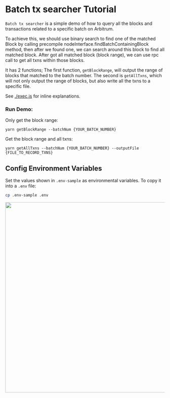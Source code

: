 # Batch tx searcher Tutorial

`Batch tx searcher` is a simple demo of how to query all the blocks and transactions related to a specific batch on Arbitrum.

To achieve this, we should use binary search to find one of the matched Block by calling precompile nodeInterface.findBatchContainingBlock method, then after we found one, we can search around this block to find all matched block. After got all matched block (block range), we can use rpc call to get all txns within those blocks.

It has 2 functions;
The first function, `getBlockRange`, will output the range of blocks that matched to the batch number.
The second is `getAllTxns`, which will not only output the range of blocks, but also write all the txns to a specific file.

See [./exec.js](./scripts/exec.js) for inline explanations.

### Run Demo:

Only get the block range:

```
yarn getBlockRange --batchNum {YOUR_BATCH_NUMBER}
```

Get the block range and all txns:

```
yarn getAllTxns --batchNum {YOUR_BATCH_NUMBER} --outputFile {FILE_TO_RECORD_TXNS}
```

## Config Environment Variables

Set the values shown in `.env-sample` as environmental variables. To copy it into a `.env` file:

```bash
cp .env-sample .env
```

<p align="center"><img src="../../assets/offchain_labs_logo.png" width="600"></p>
